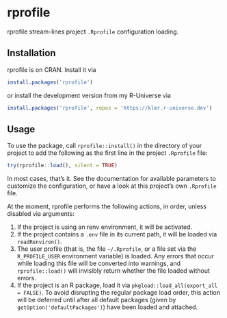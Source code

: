 # rprofile

<span class="pkg">rprofile</span> stream-lines project `.Rprofile` configuration loading.


## Installation

<span class="pkg">rprofile</span> is on CRAN. Install it via

```r
install.packages('rprofile')
```

or install the development version from my R-Universe via

```r
install.packages('rprofile', repos = 'https://klmr.r-universe.dev')
```


## Usage

To use the package, call `rprofile::install()` in the directory of your project to add the following as the first line in the project `.Rprofile` file:

```r
try(rprofile::load(), silent = TRUE)
```

In most cases, that’s it. See the documentation for available parameters to customize the configuration, or have a look at this project’s own `.Rprofile` file.

At the moment, <span class="pkg">rprofile</span> performs the following actions, in order, unless disabled via arguments:

1. If the project is using an <span class="pkg">renv</span> environment, it will be activated.
2. If the project contains a `.env` file in its current path, it will be loaded via `readRenviron()`.
3. The user profile (that is, the file `~/.Rprofile`, or a file set via the `R_PROFILE_USER` environment variable) is loaded. Any errors that occur while loading this file will be converted into warnings, and `rprofile::load()` will invisibly return whether the file loaded without errors.
4. If the project is an R package, load it via `pkgload::load_all(export_all = FALSE)`. To avoid disrupting the regular package load order, this action will be deferred until after all default packages (given by `getOption('defaultPackages')`) have been loaded and attached.
